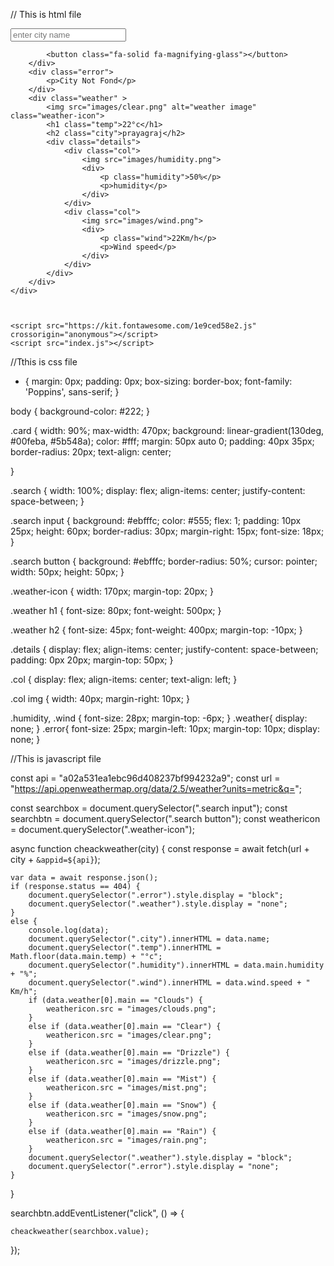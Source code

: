 // This is html file
<!DOCTYPE html>
<html lang="en">

<head>
    <meta charset="UTF-8">
    <meta name="viewport" content="width=device-width, initial-scale=1.0">
    <title>weather </title>
    <link rel="stylesheet" href="index.css">
</head>

<body>
    <div class="card">
        <div class="search">
            <input type="text" placeholder="enter city name" class="input-box">

            <button class="fa-solid fa-magnifying-glass"></button>
        </div>
        <div class="error">
            <p>City Not Fond</p>
        </div>
        <div class="weather" >
            <img src="images/clear.png" alt="weather image" class="weather-icon">
            <h1 class="temp">22°c</h1>
            <h2 class="city">prayagraj</h2>
            <div class="details">
                <div class="col">
                    <img src="images/humidity.png">
                    <div>
                        <p class="humidity">50%</p>
                        <p>humidity</p>
                    </div>
                </div>
                <div class="col">
                    <img src="images/wind.png">
                    <div>
                        <p class="wind">22Km/h</p>
                        <p>Wind speed</p>
                    </div>
                </div>
            </div>
        </div>
    </div>



    <script src="https://kit.fontawesome.com/1e9ced58e2.js" crossorigin="anonymous"></script>
    <script src="index.js"></script>
</body>

</html>

//Tthis is css file

* {
    margin: 0px;
    padding: 0px;
    box-sizing: border-box;
    font-family: 'Poppins', sans-serif;
}

body {
    background-color: #222;
}

.card {
    width: 90%;
    max-width: 470px;
    background: linear-gradient(130deg, #00feba, #5b548a);
    color: #fff;
    margin: 50px auto 0;
    padding: 40px 35px;
    border-radius: 20px;
    text-align: center;

}

.search {
    width: 100%;
    display: flex;
    align-items: center;
    justify-content: space-between;
}

.search input {
    background: #ebfffc;
    color: #555;
    flex: 1;
    padding: 10px 25px;
    height: 60px;
    border-radius: 30px;
    margin-right: 15px;
    font-size: 18px;
}

.search button {
    background: #ebfffc;
    border-radius: 50%;
    cursor: pointer;
    width: 50px;
    height: 50px;
}

.weather-icon {
    width: 170px;
    margin-top: 20px;
}

.weather h1 {
    font-size: 80px;
    font-weight: 500px;
}

.weather h2 {
    font-size: 45px;
    font-weight: 400px;
    margin-top: -10px;
}

.details {
    display: flex;
    align-items: center;
    justify-content: space-between;
    padding: 0px 20px;
    margin-top: 50px;
}

.col {
    display: flex;
    align-items: center;
    text-align: left;
}

.col img {
    width: 40px;
    margin-right: 10px;
}

.humidity,
.wind {
    font-size: 28px;
    margin-top: -6px;
}
.weather{
    display: none;
}
.error{
    font-size: 25px;
    margin-left: 10px;
    margin-top: 10px;
    display: none;
}

//This is javascript file

const api = "a02a531ea1ebc96d408237bf994232a9";
const url = "https://api.openweathermap.org/data/2.5/weather?units=metric&q=";

const searchbox = document.querySelector(".search input");
const searchbtn = document.querySelector(".search button");
const weathericon = document.querySelector(".weather-icon");


async function cheackweather(city) {
    const response = await fetch(url + city + `&appid=${api}`);
    
    var data = await response.json();
    if (response.status == 404) {
        document.querySelector(".error").style.display = "block";
        document.querySelector(".weather").style.display = "none";
    }
    else {
        console.log(data);
        document.querySelector(".city").innerHTML = data.name;
        document.querySelector(".temp").innerHTML = Math.floor(data.main.temp) + "°c";
        document.querySelector(".humidity").innerHTML = data.main.humidity + "%";
        document.querySelector(".wind").innerHTML = data.wind.speed + " Km/h";
        if (data.weather[0].main == "Clouds") {
            weathericon.src = "images/clouds.png";
        }
        else if (data.weather[0].main == "Clear") {
            weathericon.src = "images/clear.png";
        }
        else if (data.weather[0].main == "Drizzle") {
            weathericon.src = "images/drizzle.png";
        }
        else if (data.weather[0].main == "Mist") {
            weathericon.src = "images/mist.png";
        }
        else if (data.weather[0].main == "Snow") {
            weathericon.src = "images/snow.png";
        }
        else if (data.weather[0].main == "Rain") {
            weathericon.src = "images/rain.png";
        }
        document.querySelector(".weather").style.display = "block";
        document.querySelector(".error").style.display = "none";
    }
}

searchbtn.addEventListener("click", () => {

    cheackweather(searchbox.value);
});
